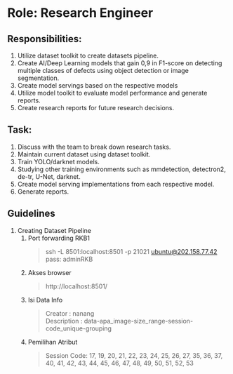 Role: Research Engineer
=======================
Responsibilities:
-----------------
1. Utilize dataset toolkit to create datasets pipeline.
2.	Create AI/Deep Learning models that gain 0,9 in F1-score on detecting multiple classes of defects using object detection or image segmentation.
3.	Create model servings based on the respective models
4.	Utilize model toolkit to evaluate model performance and generate reports.
5.	Create research reports for future research decisions.

Task:
-----
1.	Discuss with the team to break down research tasks.
2.	Maintain current dataset using dataset toolkit.
3.	Train YOLO/darknet models.
4.	Studying other training environments such as mmdetection, detectron2, de-tr, U-Net, darknet.
5.	Create model serving implementations from each respective model.
6.	Generate reports.

Guidelines
----------
1. Creating Dataset Pipeline
   1. Port forwarding RKB1
      > ssh -L 8501:localhost:8501 -p 21021 ubuntu@202.158.77.42\
      > pass: adminRKB
   2. Akses browser
      > http://localhost:8501/
   3. Isi Data Info
      > Creator : nanang\
      > Description : data-apa_image-size_range-session-code_unique-grouping
   4. Pemilihan Atribut
      > Session Code: 17, 19, 20, 21, 22, 23, 24, 25, 26, 27, 35, 36, 37, 40, 41, 42, 43, 44, 45, 46, 47, 48, 49, 50, 51, 52, 53
      